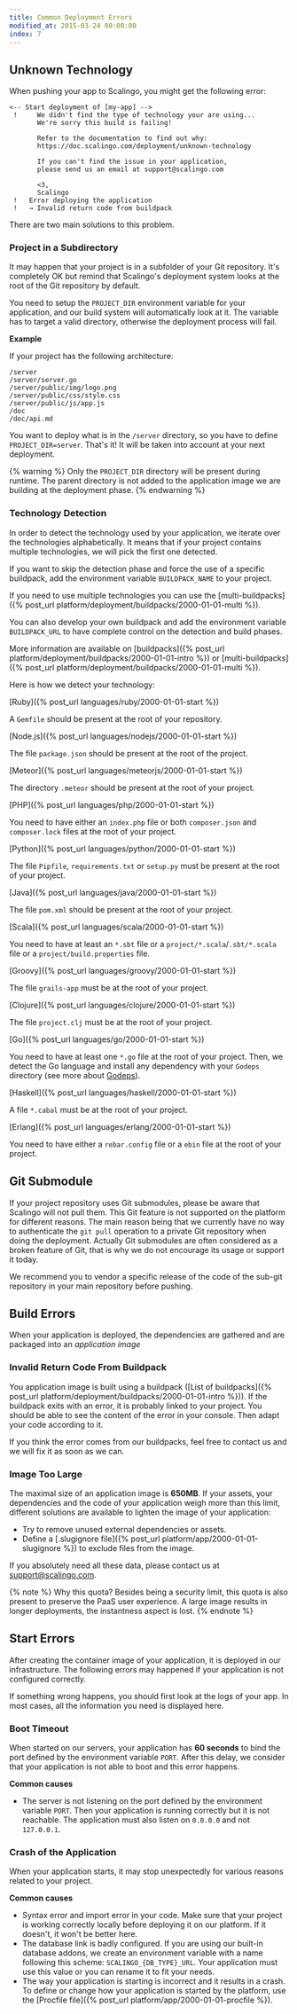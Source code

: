 ```yaml
---
title: Common Deployment Errors
modified_at: 2015-03-24 00:00:00
index: 7
---
```


## Unknown Technology

When pushing your app to Scalingo, you might get the following error:

```text
<-- Start deployment of [my-app] -->
 !     We didn't find the type of technology your are using...
       We're sorry this build is failing!

       Refer to the documentation to find out why:
       https://doc.scalingo.com/deployment/unknown-technology

       If you can't find the issue in your application,
       please send us an email at support@scalingo.com

       <3,
       Scalingo
 !   Error deploying the application
 !   → Invalid return code from buildpack
```

There are two main solutions to this problem.

### Project in a Subdirectory

It may happen that your project is in a subfolder of your Git repository. It's
completely OK but remind that Scalingo's deployment system looks at the root of
the Git repository by default.

You need to setup the `PROJECT_DIR` environment variable for your application,
and our build system will automatically look at it. The variable has to target
a valid directory, otherwise the deployment process will fail.

**Example**

If your project has the following architecture:

```text
/server
/server/server.go
/server/public/img/logo.png
/server/public/css/style.css
/server/public/js/app.js
/doc
/doc/api.md
```

You want to deploy what is in the `/server` directory, so you have to define
`PROJECT_DIR=server`. That's it! It will be taken into account at your next
deployment.

{% warning %}
Only the `PROJECT_DIR` directory will be present during runtime. The parent
directory is not added to the application image we are building at the
deployment phase.
{% endwarning %}

### Technology Detection

In order to detect the technology used by your application, we iterate over the
technologies alphabetically. It means that if your project contains multiple
technologies, we will pick the first one detected.

If you want to skip the detection phase and force the use of a specific
buildpack, add the environment variable `BUILDPACK_NAME` to your project.

If you need to use multiple technologies you can use the [multi-buildpacks]({%
post_url platform/deployment/buildpacks/2000-01-01-multi %}).

You can also develop your own buildpack and add the environment variable
`BUILDPACK_URL` to have complete control on the detection and build phases.

More information are available on [buildpacks]({% post_url
platform/deployment/buildpacks/2000-01-01-intro %}) or [multi-buildpacks]({%
post_url platform/deployment/buildpacks/2000-01-01-multi %}).

Here is how we detect your technology:

[Ruby]({% post_url languages/ruby/2000-01-01-start %})

A `Gemfile` should be present at the root of your repository.

[Node.js]({% post_url languages/nodejs/2000-01-01-start %})

The file `package.json` should be present at the root of the project.

[Meteor]({% post_url languages/meteorjs/2000-01-01-start %})

The directory `.meteor` should be present at the root of your project.

[PHP]({% post_url languages/php/2000-01-01-start %})

You need to have either an `index.php` file or both `composer.json` and `composer.lock` files at the root of your project.

[Python]({% post_url languages/python/2000-01-01-start %})

The file `Pipfile`, `requirements.txt` or `setup.py` must be present at the root of your project.

[Java]({% post_url languages/java/2000-01-01-start %})

The file `pom.xml` should be present at the root of your project.

[Scala]({% post_url languages/scala/2000-01-01-start %})

You need to have at least an `*.sbt` file or a `project/*.scala`/`.sbt/*.scala` file or a `project/build.properties` file.

[Groovy]({% post_url languages/groovy/2000-01-01-start %})

The file `grails-app` must be at the root of your project.

[Clojure]({% post_url languages/clojure/2000-01-01-start %})

The file `project.clj` must be at the root of your project.

[Go]({% post_url languages/go/2000-01-01-start %})

You need to have at least one `*.go` file at the root of your project.
Then, we detect the Go language and install any dependency with your `Godeps` directory (see more about [Godeps](https://github.com/tools/godep)).

[Haskell]({% post_url languages/haskell/2000-01-01-start %})

A file `*.cabal` must be at the root of your project.

[Erlang]({% post_url languages/erlang/2000-01-01-start %})

You need to have either a `rebar.config` file or a `ebin` file at the root of your project.

## Git Submodule

If your project repository uses Git submodules, please be aware that Scalingo
will not pull them. This Git feature is not supported on the platform for
different reasons. The main reason being that we currently have no way to
authenticate the `git pull` operation to a private Git repository when doing
the deployment. Actually Git submodules are often considered as a broken
feature of Git, that is why we do not encourage its usage or support it today.

We recommend you to vendor a specific release of the code of the sub-git
repository in your main repository before pushing.

## Build Errors

When your application is deployed, the dependencies are gathered and are packaged
into an _application image_

### Invalid Return Code From Buildpack

You application image is built using a buildpack ([List of buildpacks]({% post_url platform/deployment/buildpacks/2000-01-01-intro %})).
If the buildpack exits with an error, it is probably linked to your project. You should
be able to see the content of the error in your console. Then adapt your code according to it.

If you think the error comes from our buildpacks, feel free to contact us and we will fix
it as soon as we can.

### Image Too Large

The maximal size of an application image is __650MB__. If your assets, your
dependencies and the code of your application weigh more than this limit,
different solutions are available to lighten the image of your application:

* Try to remove unused external dependencies or assets.
* Define a [.slugignore file]({% post_url platform/app/2000-01-01-slugignore %}) to exclude files from the
  image.

If you absolutely need all these data, please contact us at
[support@scalingo.com](mailto:support@scalingo.com).

{% note %}
  Why this quota? Besides being a security limit, this quota is also present to
  preserve the PaaS user experience. A large image results in longer deployments, the
  instantness aspect is lost.
{% endnote %}

## Start Errors


After creating the container image of your application, it is deployed
in our infrastructure. The following errors may happened if your application
is not configured correctly.

If something wrong happens, you should first look at the logs of your app. In
most cases, all the information you need is displayed here.

### Boot Timeout

When started on our servers, your application has **60 seconds** to bind the
port defined by the environment variable `PORT`. After this delay, we consider
that your application is not able to boot and this error happens.

**Common causes**

* The server is not listening on the port defined by the environment variable
  `PORT`. Then your application is running correctly but it is not reachable.
  The application must also listen on `0.0.0.0` and not `127.0.0.1`.

### Crash of the Application

When your application starts, it may stop unexpectedly for various reasons
related to your project.

**Common causes**

* Syntax error and import error in your code. Make sure that your project is
  working correctly locally before deploying it on our platform. If it
  doesn't, it won't be better here.
* The database link is badly configured. If you are using our built-in database
  addons, we create an environment variable with a name following this scheme:
  `SCALINGO_{DB_TYPE}_URL`. Your application must use this value or you can
  rename it to fit your needs.
* The way your application is starting is incorrect and it results in a crash.
  To define or change how your application is started by the platform, use the
  [Procfile file]({% post_url platform/app/2000-01-01-procfile %}).
